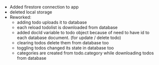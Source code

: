 - Added firestore connection to app
- deleted local storage
- Reworked:
     - adding todo uploads it to database
     - each reload todolist is downloaded from database
     - added docId variable to todo object because of need to have id to each database document. (for update / delete todo)
     - clearing todos delete them from database too
     - toggling todos changed its state in database too
     - categories are created from todo.category while downloading todos from database